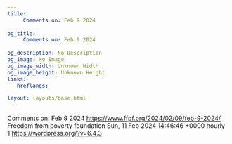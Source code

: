```yaml
---
title: 
     Comments on: Feb 9 2024
    
og_title: 
     Comments on: Feb 9 2024
    
og_description: No Description
og_image: No Image
og_image_width: Unknown Width
og_image_height: Unknown Height
links:
   hreflangs:

layout: layouts/base.html
---
```

Comments on: Feb 9 2024  https://www.ffpf.org/2024/02/09/feb-9-2024/  Freedom
from poverty foundation  Sun, 11 Feb 2024 14:46:46 +0000  hourly  1
https://wordpress.org/?v=6.4.3

